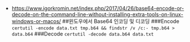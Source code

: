 * https://www.igorkromin.net/index.php/2017/04/26/base64-encode-or-decode-on-the-command-line-without-installing-extra-tools-on-linux-windows-or-macos/
##윈도우에서 Base64 인코딩 및 디코딩
###Encode
`certutil -encode data.txt tmp.b64 && findstr /v /c:- tmp.b64 > data.b64`
###Decode
`certutil -decode data.b64 data.txt`
